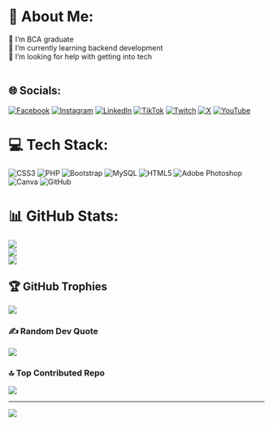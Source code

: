 # 💫 About Me:
🔭 I’m BCA graduate <br>🌱 I’m currently learning backend development<br>🤝 I’m looking for help with getting into tech<br><br>


## 🌐 Socials:
[![Facebook](https://img.shields.io/badge/Facebook-%231877F2.svg?logo=Facebook&logoColor=white)](https://facebook.com/faizraeim) [![Instagram](https://img.shields.io/badge/Instagram-%23E4405F.svg?logo=Instagram&logoColor=white)](https://instagram.com/faizraeim) [![LinkedIn](https://img.shields.io/badge/LinkedIn-%230077B5.svg?logo=linkedin&logoColor=white)](https://linkedin.com/in/faizey) [![TikTok](https://img.shields.io/badge/TikTok-%23000000.svg?logo=TikTok&logoColor=white)](https://tiktok.com/@faizraeim) [![Twitch](https://img.shields.io/badge/Twitch-%239146FF.svg?logo=Twitch&logoColor=white)](https://twitch.tv/faizraeim) [![X](https://img.shields.io/badge/X-black.svg?logo=X&logoColor=white)](https://x.com/faizraeim) [![YouTube](https://img.shields.io/badge/YouTube-%23FF0000.svg?logo=YouTube&logoColor=white)](https://youtube.com/@faizraeim) 

# 💻 Tech Stack:
![CSS3](https://img.shields.io/badge/css3-%231572B6.svg?style=for-the-badge&logo=css3&logoColor=white) ![PHP](https://img.shields.io/badge/php-%23777BB4.svg?style=for-the-badge&logo=php&logoColor=white) ![Bootstrap](https://img.shields.io/badge/bootstrap-%238511FA.svg?style=for-the-badge&logo=bootstrap&logoColor=white) ![MySQL](https://img.shields.io/badge/mysql-4479A1.svg?style=for-the-badge&logo=mysql&logoColor=white) ![HTML5](https://img.shields.io/badge/html5-%23E34F26.svg?style=for-the-badge&logo=html5&logoColor=white) ![Adobe Photoshop](https://img.shields.io/badge/adobe%20photoshop-%2331A8FF.svg?style=for-the-badge&logo=adobe%20photoshop&logoColor=white) ![Canva](https://img.shields.io/badge/Canva-%2300C4CC.svg?style=for-the-badge&logo=Canva&logoColor=white) ![GitHub](https://img.shields.io/badge/github-%23121011.svg?style=for-the-badge&logo=github&logoColor=white)
# 📊 GitHub Stats:
![](https://github-readme-stats.vercel.app/api?username=faizraeim&theme=dark&hide_border=false&include_all_commits=false&count_private=false)<br/>
![](https://github-readme-streak-stats.herokuapp.com/?user=faizraeim&theme=dark&hide_border=false)<br/>
![](https://github-readme-stats.vercel.app/api/top-langs/?username=faizraeim&theme=dark&hide_border=false&include_all_commits=false&count_private=false&layout=compact)

## 🏆 GitHub Trophies
![](https://github-profile-trophy.vercel.app/?username=faizraeim&theme=radical&no-frame=false&no-bg=true&margin-w=4)

### ✍️ Random Dev Quote
![](https://quotes-github-readme.vercel.app/api?type=horizontal&theme=merko)

### 🔝 Top Contributed Repo
![](https://github-contributor-stats.vercel.app/api?username=faizraeim&limit=5&theme=dark&combine_all_yearly_contributions=true)

---
[![](https://visitcount.itsvg.in/api?id=faizraeim&icon=0&color=12)](https://visitcount.itsvg.in)

<!-- Proudly created with GPRM ( https://gprm.itsvg.in ) -->